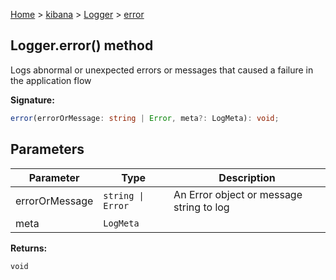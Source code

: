 [Home](./index) &gt; [kibana](./kibana.md) &gt; [Logger](./kibana.logger.md) &gt; [error](./kibana.logger.error.md)

## Logger.error() method

Logs abnormal or unexpected errors or messages that caused a failure in the application flow

<b>Signature:</b>

```typescript
error(errorOrMessage: string | Error, meta?: LogMeta): void;
```

## Parameters

|  Parameter | Type | Description |
|  --- | --- | --- |
|  errorOrMessage | <code>string &#124; Error</code> | An Error object or message string to log |
|  meta | <code>LogMeta</code> |  |

<b>Returns:</b>

`void`

